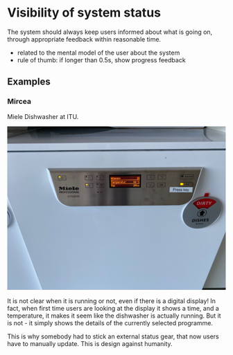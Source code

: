# Visibility of system status

The system should always keep users informed about what is going on, through appropriate feedback within reasonable time.

- related to the mental model of the user about the system
- rule of thumb: if longer than 0.5s, show progress feedback


## Examples

### Mircea 
Miele Dishwasher at ITU. 

![](images/mircea-dishwasher-status.jpg)

It is not clear when it is running or not, even if there is a digital display! In fact, when first time users are looking at the display it shows a time, and a temperature, it makes it seem like the dishwasher is actually running. But it is not - it simply shows the details of the currently selected programme.

This is why somebody had to stick an external status gear, that now users have to manually update.  This is design against humanity. 
